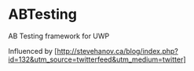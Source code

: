# ABTesting
AB Testing framework for UWP

Influenced by [http://stevehanov.ca/blog/index.php?id=132&utm_source=twitterfeed&utm_medium=twitter]
